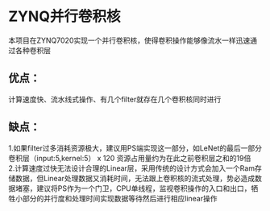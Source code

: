 # ZYNQ并行卷积核
本项目在ZYNQ7020实现一个并行卷积核，使得卷积操作能够像流水一样迅速通过各种卷积层
## 优点：
计算速度快、流水线式操作、有几个filter就存在几个卷积核同时进行
## 缺点：
1.如果filter过多消耗资源极大，建议用PS端实现这一部分，如LeNet的最后一部分卷积层（input:5,kernel:5） x 120 资源占用量约为在此之前卷积层之和的19倍<br/>
2.计算速度过快无法设计合理的Linear层，采用传统的设计方式会加入一个Ram存储数据，但Linear处理数据又消耗时间，无法跟上卷积核的流式处理，势必造成数据堵塞，建议将PS作为一个门卫，CPU单线程，监视卷积操作的入口和出口，牺牲小部分的并行度和处理时间实现数据等待然后进行相应linear操作
